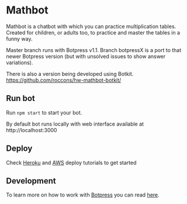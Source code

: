 # Mathbot

Mathbot is a chatbot with which you can practice multiplication tables. Created for children, or adults too, to practice and master the tables
in a funny way.

Master branch runs with Botpress v1.1. Branch botpressX is a port to that newer Botpress version (but with unsolved issues to show answer variations).

There is also a version being developed using Botkit. https://github.com/roccons/hw-mathbot-botkit/

## Run bot

Run `npm start` to start your bot.

By default bot runs locally with web interface available at http://localhost:3000

## Deploy

Check [Heroku](https://botpress.io/docs/deploy/heroku/) and [AWS](https://botpress.io/docs/deploy/aws/) deploy tutorials to get started

## Development

To learn more on how to work with [Botpress](https://botpress.io/) you can read [here](https://botpress.io/docs/getting_started/).
